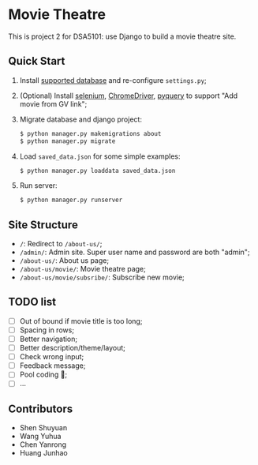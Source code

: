 # Movie Theatre

This is project 2 for DSA5101: use Django to build a movie theatre site.

## Quick Start

1. Install [supported database](https://docs.djangoproject.com/en/4.1/topics/install/#database-installation) and re-configure `settings.py`;
2. (Optional) Install [selenium](https://pypi.org/project/selenium/), [ChromeDriver](https://chromedriver.chromium.org/), [pyquery](https://pypi.org/project/pyquery/) to support "Add movie from GV link";
3. Migrate database and django project:

   ```bash
   $ python manager.py makemigrations about
   $ python manager.py migrate
   ```
4. Load `saved_data.json` for some simple examples:

   ```bash
   $ python manager.py loaddata saved_data.json
   ```
5. Run server:

   ```bash
   $ python manager.py runserver
   ```

## Site Structure

- `/`: Redirect to `/about-us/`;
- `/admin/`: Admin site. Super user name and password are both "admin";
- `/about-us/`: About us page;
- `/about-us/movie/`: Movie theatre page;
- `/about-us/movie/subsribe/`: Subscribe new movie;

## TODO list

- [ ] Out of bound if movie title is too long;
- [ ] Spacing in rows;
- [ ] Better navigation;
- [ ] Better description/theme/layout;
- [ ] Check wrong input;
- [ ] Feedback message;
- [ ] Pool coding :smiling_face_with_tear:;
- [ ] ...

## Contributors

- Shen Shuyuan
- Wang Yuhua
- Chen Yanrong
- Huang Junhao
